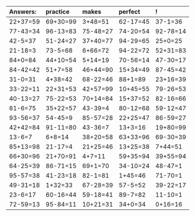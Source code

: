 | Answers: | practice | makes | perfect | ! |
| :--- | :--- | :--- | :--- | :--- |
| 22+37=59 | 69+30=99 | 3+48=51 | 62-17=45 | 37-1=36 | 
| 77-43=34 | 96-13=83 | 75-48=27 | 74-20=54 | 92-78=14 | 
| 42-5=37 | 51-24=27 | 37+40=77 | 94-29=65 | 25+0=25 | 
| 21-18=3 | 73-5=68 | 6+66=72 | 94-22=72 | 52+31=83 | 
| 84+0=84 | 44+10=54 | 5+14=19 | 70-56=14 | 47-30=17 | 
| 84-42=42 | 51+7=58 | 46+44=90 | 15+34=49 | 87-45=42 | 
| 31-0=31 | 4+38=42 | 68-22=46 | 88+1=89 | 23+16=39 | 
| 33-22=11 | 22+31=53 | 42+57=99 | 10+45=55 | 79-26=53 | 
| 40-13=27 | 75-22=53 | 70+14=84 | 15+37=52 | 82-16=66 | 
| 81-6=75 | 35+22=57 | 43-39=4 | 80-12=68 | 59-12=47 | 
| 93-56=37 | 54-45=9 | 85-57=28 | 22+25=47 | 86-59=27 | 
| 42+42=84 | 91-11=80 | 43-36=7 | 13+3=16 | 19+80=99 | 
| 13-6=7 | 6+8=14 | 38+20=58 | 63+33=96 | 69-30=39 | 
| 85+13=98 | 21-17=4 | 21+25=46 | 13+25=38 | 7+44=51 | 
| 66+30=96 | 21+70=91 | 4+7=11 | 59+35=94 | 39+55=94 | 
| 64-25=39 | 86-71=15 | 69+1=70 | 34-10=24 | 48-47=1 | 
| 95-57=38 | 41-23=18 | 82-1=81 | 1+45=46 | 71-70=1 | 
| 49-31=18 | 1+32=33 | 67-28=39 | 57-5=52 | 39-22=17 | 
| 23-6=17 | 60-16=44 | 59-18=41 | 89-7=82 | 11-10=1 | 
| 72-59=13 | 95-84=11 | 10+21=31 | 34+0=34 | 0+16=16 | 
